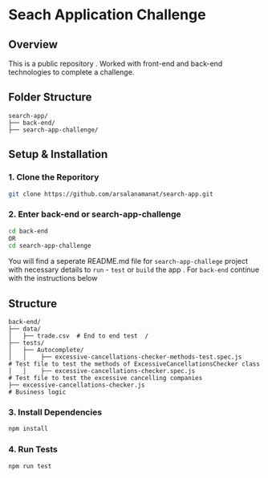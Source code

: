 # Seach Application Challenge

## Overview
This is a public repository . Worked with front-end and back-end technologies to complete a challenge.

## Folder Structure
```
search-app/
├── back-end/    
├── search-app-challenge/
```
## Setup & Installation 

### 1. Clone the Reporitory
```bash 
git clone https://github.com/arsalanamanat/search-app.git
```

### 2. Enter back-end or search-app-challenge
```bash 
cd back-end
OR
cd search-app-challenge
```
You will find a seperate README.md file for `search-app-challege` project with necessary details to `run` - `test`  or `build` the app . For `back-end` continue with the instructions below

## Structure
```
back-end/
├── data/  
│   ├── trade.csv  # End to end test  /
├── tests/
│   ├── Autocomplete/ 
│   │    ├── excessive-cancellations-checker-methods-test.spec.js     # Test file to test the methods of ExcessiveCancellationsChecker class         
│   │    ├── excessive-cancellations-checker.spec.js                  # Test file to test the excessive cancelling companies           
├── excessive-cancellations-checker.js                                # Business logic

```

### 3. Install Dependencies
```bash 
npm install
```

### 4. Run Tests
```bash 
npm run test
```
